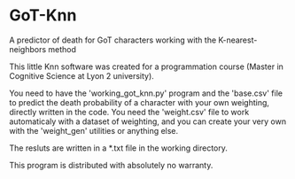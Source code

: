 # GoT-Knn
A predictor of death for GoT characters working with the K-nearest-neighbors method

This little Knn software was created for a programmation course (Master in Cognitive Science at Lyon 2 university).

You need to have the 'working_got_knn.py' program and the 'base.csv' file to predict the death probability of a character with your own weighting, directly written in the code.
You need the 'weight.csv' file to work automaticaly with a dataset of weighting, and you can create your very own with the 'weight_gen' utilities or anything else.

The resluts are written in a *.txt file in the working directory.

This program is distributed with absolutely no warranty.
